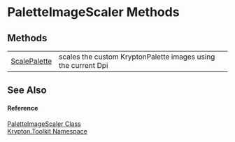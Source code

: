 # PaletteImageScaler Methods




## Methods
<table>
<tr>
<td><a href="130115b5-16ad-b96e-dac2-3e114e4b5e73.md">ScalePalette</a></td>
<td>scales the custom KryptonPalette images using the current Dpi</td></tr>
</table>

## See Also


#### Reference
<a href="a949c88e-deec-f17a-3279-e6be1153223c.md">PaletteImageScaler Class</a>  
<a href="79d2eac2-21f4-54ff-7552-b20c33c30600.md">Krypton.Toolkit Namespace</a>  
